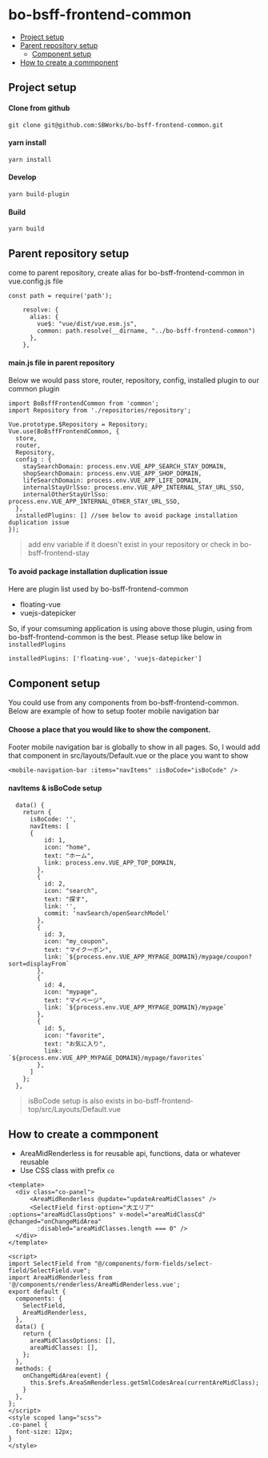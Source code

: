 # bo-bsff-frontend-common
- [Project setup](project-setup)
- [Parent repository setup](parent-repository-setup)
  - [Component setup](component-setup)
- [How to create a commponent](how-to-create-a-commponent)


## Project setup
#### Clone from github
```
git clone git@github.com:SBWorks/bo-bsff-frontend-common.git
```
#### yarn install
```
yarn install
```

#### Develop
```
yarn build-plugin
```

#### Build
```
yarn build
```

## Parent repository setup
come to parent repository, create alias for bo-bsff-frontend-common  in vue.config.js file
````
const path = require('path');
````
```
    resolve: {
      alias: {
        vue$: "vue/dist/vue.esm.js",
        common: path.resolve(__dirname, "../bo-bsff-frontend-common")
      },
    },
```

#### main.js file in parent repository
Below we would pass store, router, repository, config, installed plugin to our common plugin
```
import BoBsffFrontendCommon from 'common';
import Repository from './repositories/repository';

Vue.prototype.$Repository = Repository;
Vue.use(BoBsffFrontendCommon, { 
  store, 
  router, 
  Repository, 
  config : {
    staySearchDomain: process.env.VUE_APP_SEARCH_STAY_DOMAIN,
    shopSearchDomain: process.env.VUE_APP_SHOP_DOMAIN,
    lifeSearchDomain: process.env.VUE_APP_LIFE_DOMAIN,
    internalStayUrlSso: process.env.VUE_APP_INTERNAL_STAY_URL_SSO,
    internalOtherStayUrlSso: process.env.VUE_APP_INTERNAL_OTHER_STAY_URL_SSO,
  },
  installedPlugins: [] //see below to avoid package installation duplication issue
});
```
> add env variable if it doesn't exist in your repository or check in bo-bsff-frontend-stay

#### To avoid package installation duplication issue
Here are plugin list used by bo-bsff-frontend-common
- floating-vue
- vuejs-datepicker

So, if your comsuming application is using above those plugin, using from bo-bsff-frontend-common is the best. Please setup like below in `installedPlugins`
```
installedPlugins: ['floating-vue', 'vuejs-datepicker']
```


## Component setup
You could use from any components from bo-bsff-frontend-common. Below are example of how to setup footer mobile navigation bar

#### Choose a place that you would like to show the component. 
Footer mobile navigation bar is globally to show in all pages. So, I would add that component in src/layouts/Default.vue or the place you want to show
```
<mobile-navigation-bar :items="navItems" :isBoCode="isBoCode" />
```
#### navItems & isBoCode setup 
```
  data() {
    return {
      isBoCode: '',
      navItems: [
      {
          id: 1,
          icon: "home",
          text: "ホーム",
          link: process.env.VUE_APP_TOP_DOMAIN,
        },
        {
          id: 2,
          icon: "search",
          text: "探す",
          link: '',
          commit: 'navSearch/openSearchModel'
        },
        {
          id: 3,
          icon: "my_coupon",
          text: "マイクーポン",
          link: `${process.env.VUE_APP_MYPAGE_DOMAIN}/mypage/coupon?sort=displayFrom`
        },
        {
          id: 4,
          icon: "mypage",
          text: "マイページ",
          link: `${process.env.VUE_APP_MYPAGE_DOMAIN}/mypage`
        },
        {
          id: 5,
          icon: "favorite",
          text: "お気に入り",
          link: `${process.env.VUE_APP_MYPAGE_DOMAIN}/mypage/favorites`
        },
      ]
    };
  },
```
>isBoCode setup is also exists in bo-bsff-frontend-top/src/Layouts/Default.vue

## How to create a commponent
- AreaMidRenderless is for reusable api, functions, data or whatever reusable
- Use CSS class with prefix `co`

```
<template>
  <div class="co-panel">
      <AreaMidRenderless @update="updateAreaMidClasses" />
      <SelectField first-option="大エリア" :options="areaMidClassOptions" v-model="areaMidClassCd" @changed="onChangeMidArea"
        :disabled="areaMidClasses.length === 0" />
  </div>
</template>
    
<script>
import SelectField from "@/components/form-fields/select-field/SelectField.vue";
import AreaMidRenderless from '@/components/renderless/AreaMidRenderless.vue';
export default {
  components: {
    SelectField,
    AreaMidRenderless,
  },
  data() {
    return {
      areaMidClassOptions: [],
      areaMidClasses: [],
    };
  },
  methods: {
    onChangeMidArea(event) {
      this.$refs.AreaSmRenderless.getSmlCodesArea(currentAreMidClass);
    }
  },
};
</script>
<style scoped lang="scss">
.co-panel {
  font-size: 12px;
}
</style>
    
```